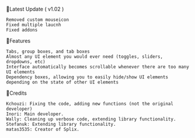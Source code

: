 🔧Latest Update ( v1.02 )

    Removed custom mouseicon
    Fixed multiple laucnh
    Fixed addons

🎉Features

    Tabs, group boxes, and tab boxes
    Almost any UI element you would ever need (toggles, sliders, dropdowns, etc)
    Interface automatically becomes scrollable whenever there are too many UI elements
    Dependency boxes, allowing you to easily hide/show UI elements depending on the state of other UI elements

🔨Credits

    Kchouzi: Fixing the code, adding new functions (not the original developer)
    Inori: Main developer.
    Wally: Cleaning up verbose code, extending library functionality.
    Stefanuk: Extending library functionality.
    matas3535: Creator of Splix.
